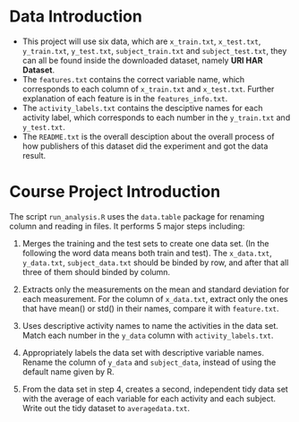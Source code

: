 # Data Introduction
- This project will use six data, which are `x_train.txt`, `x_test.txt`, `y_train.txt`, `y_test.txt`, `subject_train.txt` and `subject_test.txt`, they can all be found inside the downloaded dataset, namely **URI HAR Dataset**.
- The `features.txt` contains the correct variable name, which corresponds to each column of `x_train.txt` and `x_test.txt`. Further explanation of each feature is in the `features_info.txt`. 
- The `activity_labels.txt` contains the desciptive names for each activity label, which corresponds to each number in the `y_train.txt` and `y_test.txt`.
- The `README.txt` is the overall desciption about the overall process of how publishers of this dataset did the experiment and got the data result.


# Course Project Introduction
The script `run_analysis.R` uses the `data.table` package for renaming column and reading in files. It performs 5 major steps including:


1. Merges the training and the test sets to create one data set. (In the following the word data means both train and test).
The `x_data.txt`, `y_data.txt`, `subject_data.txt` should be binded by row, and after that all three of them should binded by column.


2. Extracts only the measurements on the mean and standard deviation for each measurement. 
For the column of `x_data.txt`, extract only the ones that have mean() or std() in their names, compare it with `feature.txt`.


3. Uses descriptive activity names to name the activities in the data set.
Match each number in the `y_data` column with `activity_labels.txt`.


4. Appropriately labels the data set with descriptive variable names. 
Rename the column of `y_data` and `subject_data`, instead of using the default name given by R.


5. From the data set in step 4, creates a second, independent tidy data set with the average of each variable for each activity and each subject.   
Write out the tidy dataset to `averagedata.txt`.


